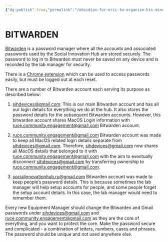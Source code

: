 ```yaml
---
{"dg-publish":true,"permalink":"/obsidian-for-eric-to-organize-his-mind/password-management/bitwarden/"}
---
```



# BITWARDEN

[Bitwarden](https://bitwarden.com/resources/move-to-bitwarden-from-other-password-manager/) is a password manager where all the accounts and associated passwords used by the Social Innovation Hub are stored securely. The password to log in to Bitwarden must never be saved on any device and is recorded by the lab manager for security.

There is a [Chrome extension](https://chrome.google.com/webstore/detail/bitwarden-free-password-m/nngceckbapebfimnlniiiahkandclblb?hl=en) which can be used to access passwords easily, but must be logged out at each reset.

There are a number of Bitwarden account each serving its purpose as described below:

1. [sihdevices@gmail.com](mailto:sihdevices@gmail.com): This is our main Bitwarden account and has all our login details for everything we do at the hub. It also stores the password details for the subsequent Bitwarden accounts. However, this bitwarden account shares MacOS Login information with [ruce.community.engagement@gmail.com](mailto:ruce.community.engagement@gmail.com) Bitwarden account.
    
2. [ruce.community.engagement@gmail.com](mailto:ruce.community.engagement@gmail.com) Bitwarden account was made to keep all MacOS related login details separate from [sihdevices@gmail.com](mailto:sihdevices@gmail.com). Therefore, [sihdevices@gmail.com](mailto:sihdevices@gmail.com) now shares all MacOS details that belonged to it with [ruce.community.engagement@gmail.com](mailto:ruce.community.engagement@gmail.com) with the aim to eventually disconnect [sihdevices@gmail.com](mailto:sihdevices@gmail.com) by transferring ownership to [ruce.community.engagement@gmail.com](mailto:ruce.community.engagement@gmail.com).
    
3. [socialinnovationhub.ru@gmail.com](mailto:socialinnovationhub.ru@gmail.com) Bitwarden account was made to keep people’s password details. This is because sometimes the lab manager will help setup accounts for people, and some people forget the setup account details. In this case, the lab manager would need to remember them.
    

Every new Equipment Manager should change the Bitwarden and Gmail passwords under [sihdevices@gmail.com](mailto:sihdevices@gmail.com) and [ruce.community.engagement@gmail.com](mailto:ruce.community.engagement@gmail.com) as they are the core of everything, and you want to protect the core. Make the password secure and complicated - a combination of letters, numbers, cases and phrases. The password should be unique and not used anywhere else.